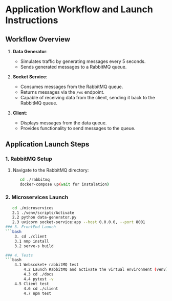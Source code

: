 # Application Workflow and Launch Instructions

## Workflow Overview

1. **Data Generator**:
   - Simulates traffic by generating messages every 5 seconds.
   - Sends generated messages to a RabbitMQ queue.

2. **Socket Service**:
   - Consumes messages from the RabbitMQ queue.
   - Returns messages via the `/ws` endpoint.
   - Capable of receiving data from the client, sending it back to the RabbitMQ queue.

3. **Client**:
   - Displays messages from the data queue.
   - Provides functionality to send messages to the queue.

## Application Launch Steps

### 1. RabbitMQ Setup

1. Navigate to the RabbitMQ directory:
   ```bash
      cd ./rabbitmq
      docker-compose up(wait for instalation)
### 2. Microservices Launch
   ```bash
      cd ./microservices
      2.1 ./venv/scripts/Activate
      2.2 python data-generator.py
      2.3 uvicorn socket-service:app --host 0.0.0.0, --port 8001
### 3. FrontEnd Launch
   ```bash
       3. cd ./client
       3.1 nmp install
       3.2 serve-s build

### 4. Tests
   ```bash
       4.1 Webscoket+ rabbitMQ test
           4.2 Launch RabbitMQ and activate the virtual environment (venv)if it has not been activated previously.
           4.3 cd ./docs
           4.4 pytest -v
       4.5 Client test
           4.6 cd ./client
           4.7 npm test
